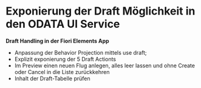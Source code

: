 # Exponierung der Draft Möglichkeit in den ODATA UI Service

**Draft Handling in der Fiori Elements App**  
  - Anpassung der Behavior Projection mittels use draft;
  - Explizit exponierung der 5 Draft Actionts
  - Im Preview einen neuen Flug anlegen, alles leer lassen und ohne Create oder Cancel in die Liste zurückkehren
  - Inhalt der Draft-Tabelle prüfen

